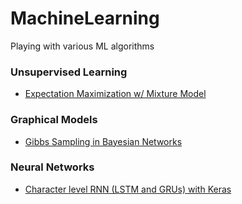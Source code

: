 # MachineLearning
Playing with various ML algorithms

### Unsupervised Learning
- [Expectation Maximization w/ Mixture Model](ExpectationMaximization.ipynb)

### Graphical Models
- [Gibbs Sampling in Bayesian Networks](Gibbs.ipynb)

### Neural Networks
- [Character level RNN (LSTM and GRUs) with Keras](RNN.ipynb)
